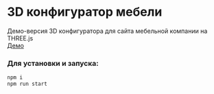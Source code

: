 # 3D конфигуратор мебели 
Демо-версия 3D конфигуратора для сайта мебельной компании на THREE.js <br/>
[Демо](http://stolenwhale.ru/furniture-3d-configurator/)

### Для установки и запуска:
```JavaScript
npm i
npm run start
```
